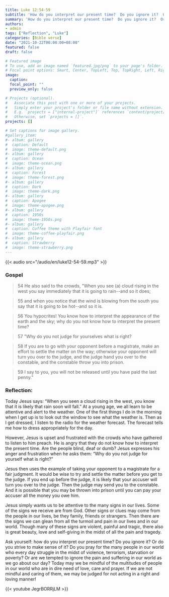 ```yaml
---
title: Luke 12:54-59
subtitle: 'How do you interpret our present time?  Do you ignore it?  Or do you strive to make sense of it?  Do you pray for the many people in our world who every day struggle in the midst of violence, terrorism, starvation or poverty?  Or are we tempted to ignore the pain and suffering in our world as we go about our day?'
summary: 'How do you interpret our present time?  Do you ignore it?  Or do you strive to make sense of it?  Do you pray for the many people in our world who every day struggle in the midst of violence, terrorism, starvation or poverty?  Or are we tempted to ignore the pain and suffering in our world as we go about our day?'
authors:
- admin
tags: ["Reflection", "Luke"]
categories: [Bible verse]
date: "2021-10-22T00:00:00+08:00"
featured: false
draft: false

# Featured image
# To use, add an image named `featured.jpg/png` to your page's folder.
# Focal point options: Smart, Center, TopLeft, Top, TopRight, Left, Right, BottomLeft, Bottom, BottomRight
image:
  caption:
  focal_point: ""
  preview_only: false

# Projects (optional).
#   Associate this post with one or more of your projects.
#   Simply enter your project's folder or file name without extension.
#   E.g. `projects = ["internal-project"]` references `content/project/deep-learning/index.md`.
#   Otherwise, set `projects = []`.
projects: []

# Set captions for image gallery.
#gallery_item:
#- album: gallery
#  caption: Default
#  image: theme-default.png
#- album: gallery
#  caption: Ocean
#  image: theme-ocean.png
#- album: gallery
#  caption: Forest
#  image: theme-forest.png
#- album: gallery
#  caption: Dark
#  image: theme-dark.png
#- album: gallery
#  caption: Apogee
#  image: theme-apogee.png
#- album: gallery
#  caption: 1950s
#  image: theme-1950s.png
#- album: gallery
#  caption: Coffee theme with Playfair font
#  image: theme-coffee-playfair.png
#- album: gallery
#  caption: Strawberry
#  image: theme-strawberry.png
---
```


{{< audio src="/audio/en/luke12-54-59.mp3" >}}

### Gospel
> 54 He also said to the crowds, "When you see (a) cloud rising in the west you say immediately that it is going to rain--and so it does;

> 55 and when you notice that the wind is blowing from the south you say that it is going to be hot--and so it is.

> 56 You hypocrites! You know how to interpret the appearance of the earth and the sky; why do you not know how to interpret the present time?

> 57 "Why do you not judge for yourselves what is right?

> 58 If you are to go with your opponent before a magistrate, make an effort to settle the matter on the way; otherwise your opponent will turn you over to the judge, and the judge hand you over to the constable, and the constable throw you into prison.

> 59 I say to you, you will not be released until you have paid the last penny."

### Reflection:
Today Jesus says: “When you seen a cloud rising in the west, you know that it is likely that rain soon will fall.”  At a young age, we all learn to be attentive and alert to the weather.  One of the first things I do in the morning when I get up is to look out the window to see what the weather is.  Then as I get dressed, I listen to the radio for the weather forecast.  The forecast tells me how to dress appropriately for the day.

However, Jesus is upset and frustrated with the crowds who have gathered to listen to him preach.  He is angry that they do not know how to interpret the present time.  Are the people blind, deaf or dumb?  Jesus expresses his anger and frustration when he asks them:  “Why do you not judge for yourself what is right?”

Jesus then uses the example of taking your opponent to a magistrate for a fair judgment.  It would be wise to try and settle the matter before you get to the judge.  If you end up before the judge, it is likely that your accuser will turn you over to the judge.  Then the judge may send you to the constable.  And it is possible that you may be thrown into prison until you can pay your accuser all the money you owe him.

Jesus simply wants us to be attentive to the many signs in our lives.  Some of the signs we receive are from God.  Other signs or clues may come from the people in our lives, be they family, friends or strangers.  Then there are the signs we can glean from all the turmoil and pain in our lives and in our world.  Though many of these signs are violent, painful and tragic, there also is great beauty, love and self-giving in the midst of all the pain and tragedy.

Ask yourself: how do you interpret our present time?  Do you ignore it?  Or do you strive to make sense of it?  Do you pray for the many people in our world who every day struggle in the midst of violence, terrorism, starvation or poverty?  Or are we tempted to ignore the pain and suffering in our world as we go about our day?  Today may we be mindful of  the multitudes of people in our world who are in dire need of love, care and prayer.  If we are not mindful and caring of them, we may be judged for not acting in a right and loving manner!﻿

{{< youtube JegrBORRjLM >}}
